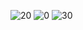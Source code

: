 ![20](https://github.com/user-attachments/assets/e94d3f00-f158-4ed0-8864-d6611e27b180)
![0](https://github.com/user-attachments/assets/cf7c77a2-1550-4e33-9224-350d1376e7de)
![30](https://github.com/user-attachments/assets/eb869f26-97c5-4a3a-9b07-ef2df703fea4)
